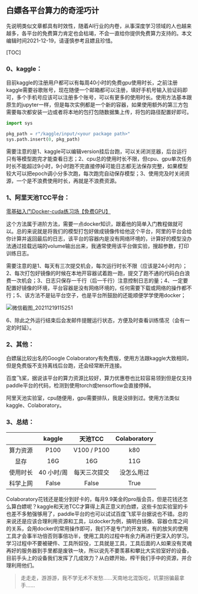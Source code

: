 ## 白嫖各平台算力的奇淫巧计

先说明类似文章都具有时效性，随着AI行业的内卷，从事深度学习领域的人也越来越多，各平台的免费算力肯定也会枯竭，不会一直给你提供免费算力支持的。本文编辑时间2021-12-19，请谨慎参考且嫖且珍惜。

[TOC]

### 0、kaggle：

目前kaggle的注册用户都可以有每周40小时的免费gpu使用时长，之前注册kaggle需要谷歌账号，现在随便一个邮箱都可以注册，填好手机号输入验证码即可，多个手机号应该可以注册多个账号，可以有更多的使用时长。使用方法基本跟原生的jupyter一样，但是每次实例都是一个新的容器，如果使用额外的第三方包需要每次都安装一边或者将本地的包打包随数据集上传，将包的路径配置好即可。

```python
import sys

pkg_path = r"/kaggle/input/<your package path>"
sys.path.insert(0, pkg_path)
```

需要注意的是1、kaggle可以编辑version挂后台跑，可以关闭浏览器，后台运行只有等模型跑完才能查看日志；2、cpu总的使用时长不限，但cpu、gpu单次任务时长不能超过9小时，9小时跑不完直接停掉可能日志都无法保存完整，如果模型较大可以把epoch调小分多次跑，每次跑完自动保存模型；3、使用完及时关闭资源，一个是不浪费使用时长，再就是不浪费资源。

### 1、阿里天池TCC平台：

[零基础入门Docker-cuda练习场【免费GPU】](https://tianchi.aliyun.com/competition/entrance/531863/introduction)

这个方法属于进阶方法，需要一点docker知识，跟着他的简单入门教程做就可以。总的来说就是将我们的模型打包好做成镜像传给他这个平台，阿里的平台会给你计算并返回最后的日志，该平台的容器内是没有网络环境的，计算好的模型没办法通过挂载远端的volume输出出来，我通常使用该平台做实验，搜超参数，打印训练日志。

需要注意的是1、每天有三次提交机会，每次运行时长不限（应该是24小时内）；2、每次打包好镜像的时候在本地开容器试着跑一跑，提交了跑不通的代码白白浪费一次机会；3、日志只保存一千行（后一千行）注意控制日志的量；4、一定要配置好镜像的环境，平台容器是没有网络环境的，任何需要下载或网络的操作都不行；5、该方法不是钻平台空子，也是平台所鼓励的还能顺便学学使用docker；

![微信截图_20211219115251](https://s2.loli.net/2021/12/19/WLcEPenufT38joF.png)

6、除此之外运行结束后会发邮件提醒运行状态，方便及时查看训练情况（会有一定的时延）。

### 2、其他：

白嫖届比较出名的Google Colaboratory有免费版，使用方法跟kaggle大致相同，但是免费版不支持离线后台跑，还会经常断开连接。

百度飞桨，据说该平台的算力资源比较好，算力优惠卷也比较容易领到但是仅支持paddle平台的代码，检测到使用torch或tensorflow会直接停掉。

阿里天池实验室，cpu随便用，gpu需要排队，我是没排到过。使用方法类似kaggle、Colaboratory。

### 3、总结：

|          |   kaggle   |   天池TCC    | Colaboratory |
| :------: | :--------: | :----------: | :----------: |
| 算力资源 |    P100    | V100 / P100  |     k80      |
|   显存   |    16G     |     16G      |     11G      |
| 使用时长 | 40 小时/周 | 每天三次提交 |  没怎么用过  |
| 科学上网 |   False    |    False     |     True     |

Colaboratory花钱还是能分到好卡的，每月9.9美金的pro版会员，但是花钱还怎么算白嫖呢？kaggle和天池TCC才算得上真正意义的白嫖，这些卡加实验室的卡也差不多勉强够用了，paddle平台的也可以试试百度飞浆平台据说也不错。总的来说还是应该合理利用资源和工具，以docker为例，搞明白镜像、容器仓库之间的关系，会用docker的常用操作即可，我们不是专门的开发岗，有的放矢的使用工具才会事半功倍否则事倍功半，使用工具的过程中有余力再进行更深入的学习。学习过程中不要被硬件、工具所奴役，工具就是工具，工具后面的人如果没有灵魂再好的服务器到手里都是废铁一块，所以说先不要羡慕和攀比大实验室好的设备，目前手头上的设备我们发挥了几成效力？从白嫖开始，榨干我们手中的资源，并合理利用他们。

> 走走走，游游游，我不学无术不发愁……天南地北混饭吃，坑蒙拐骗最拿手……


